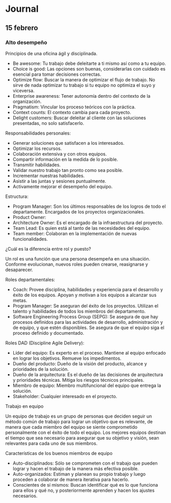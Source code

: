 # Journal

## 15 febrero

### Alto desempeño

Principios de una oficina ágil y disciplinada.

- Be awesome: Tu trabajo debe deleitarte a ti mismo así como a tu equipo.
- Choice is good: Las opciones son buenas, considerarlas con cuidado es esencial para tomar decisiones correctas.
- Optimize flow: Buscar la manera de optimizar el flujo de trabajo. No sirve de nada optimizar tu trabajo si tu equipo no optimiza el suyo y viceversa.
- Enterprise awareness: Tener autonomía dentro del contexto de la organización.
- Pragmatism: Vincular los proceso teóricos con la práctica.
- Context counts: El contexto cambia para cada proyecto.
- Delight customers: Buscar deleitar al cliente con las soluciones presentadas, no solo satisfacerlo.


Responsabilidades personales:

- Generar soluciones que satisfacen a los interesados.
- Optimizar los recursos.
- Colaboración extensiva y con otros equipos.
- Compartir información en la medida de lo posible.
- Transmitir habilidades.
- Validar nuestro trabajo tan pronto como sea posible.
- Incrementar nuestras habilidades.
- Asistir a las juntas y sesiones puntualmente.
- Activamente mejorar el desempeño del equipo.


Estructura:

- Program Manager: Son los últimos responsables de los logros de todo el departamente. Encargados de los proyectos organizacionales.
- Product Owner: 
- Architecture Owner: Es el encargado de la infraestructura del proyecto.
- Team Lead: Es quien está al tanto de las necesidades del equipo.
- Team member: Colaboran en la implementación de nuevas funcionalidades.


¿Cuál es la diferencia entre rol y puesto?

Un rol es una función que una persona desempeña en una situación. Conforme evolucionan, nuevos roles pueden crearse, reasignarse y desaparecer.


Roles departamentales:

- Coach: Provee disciplina, habilidades y experiencia para el desarrollo y éxito de los equipos. Apoyan y motivan a los equipos a alcanzar sus metas.
- Program Manager: Se aseguran del éxito de los proyectos. Utilizan el talento y habilidades de todos los miembros del departamento.
- Software Engineering Process Group (SEPG): Se asegura de que hay procesos definidos para las actividades de desarrollo, administración y de equipo, y que estén disponibles. Se asegura de que el equipo siga el proceso definido y documentado.


Roles DAD (Discipline Agile Delivery):

- Líder del equipo: Es experto en el proceso. Mantiene al equipo enfocado en lograr los objetivos. Remueve los impedimentos.
- Dueño del producto: Dueño de la visión del producto, alcance y prioridades de la solución.
- Dueño de la arquitectura: Es el dueño de las decisiones de arquitectura y prioridades técnicas. Mitiga los riesgos técnicos principales.
- Miembro de equipo: Miembro multifuncional del equipo que entrega la solución.
- Stakeholder: Cualquier interesado en el proyecto.


Trabajo en equipo

Un equipo de trabajo es un grupo de personas que deciden seguir un método común de trabajo para lograr un objetivo que es relevante, de manera que cada miembro del equipo se siente comprometido personalmente con el éxito de todo el equipo. Los mejores equipos destinan el tiempo que sea necesario para asegurar que su objetivo y visión, sean relevantes para cada uno de sus miembros.


Características de los buenos miembros de equipo

- Auto-disciplinados: Sólo se comprometen con el trabajo que pueden lograr y hacen el trabajo de la manera más efectiva posible.
- Auto-organizados: Estiman y planean su propio trabajo y luego proceden a colaborar de manera iterativa para hacerlo.
- Conscientes de sí mismos: Buscan identificar qué es lo que funciona para ellos y qué no, y posteriormente aprenden y hacen los ajustes necesarios.